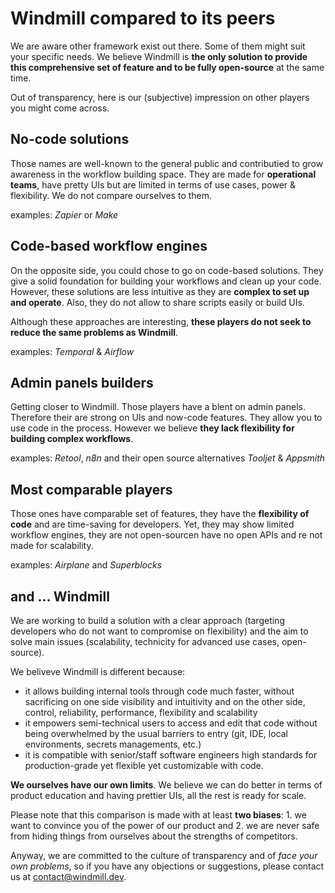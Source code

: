 # Windmill compared to its peers

We are aware other framework exist out there. Some of them might suit your specific needs. We believe Windmill is **the only solution to provide this comprehensive set of feature and to be fully open-source** at the same time.

Out of transparency, here is our (subjective) impression on other players you might come across.

## No-code solutions

Those names are well-known to the general public and contributied to grow awareness in the workflow building space.
They are made for **operational teams**, have pretty UIs but are limited in terms of use cases, power & flexibility.
We do not compare ourselves to them.

examples: _Zapier_ or _Make_

## Code-based workflow engines

On the opposite side, you could chose to go on code-based solutions. They give a solid foundation for building your workflows and clean up your code.
However, these solutions are less intuitive as they are **complex to set up and operate**. Also, they do not allow to share scripts easily or build UIs.

Although these approaches are interesting, **these players do not seek to reduce the same problems as Windmill**.

examples: _Temporal_ & _Airflow_

## Admin panels builders

Getting closer to Windmill. Those players have a blent on admin panels. Therefore their are strong on UIs and now-code features.
They allow you to use code in the process. However we believe **they lack flexibility for building complex workflows**.


examples: _Retool_, _n8n_ and their open source alternatives _Tooljet_ & _Appsmith_


## Most comparable players

Those ones have comparable set of features, they have the **flexibility of code** and are time-saving for developers.
Yet, they may show limited workflow engines, they are not open-sourcen have no open APIs and re not made for scalability.


examples: _Airplane_ and _Superblocks_

## and ... Windmill

We are working to build a solution with a clear approach (targeting developers who do not want to compromise on flexibility)
and the aim to solve main issues (scalability, technicity for advanced use cases, open-source).

We beliveve Windmill is different because:
- it allows building internal tools through code much faster, without sacrificing on one side visibility and intuitivity and on the other side,
control, reliability, performance, flexibility and scalability
- it empowers semi-technical users to access and edit that code without being overwhelmed by the usual barriers to entry
(git, IDE, local environments, secrets managements, etc.)
- it is compatible with senior/staff software engineers high standards for production-grade yet flexible yet customizable with code.

**We ourselves have our own limits**. We believe we can do better in terms of product education and having prettier UIs, all the rest is ready for scale.


Please note that this comparison is made with at least **two biases**: 1. we want to convince you of the power of our product and
2. we are never safe from hiding things from ourselves about the strengths of competitors.

Anyway, we are committed to the culture of transparency and of _face your own problems_, so if you have any objections or suggestions,
please contact us at contact@windmill.dev.
